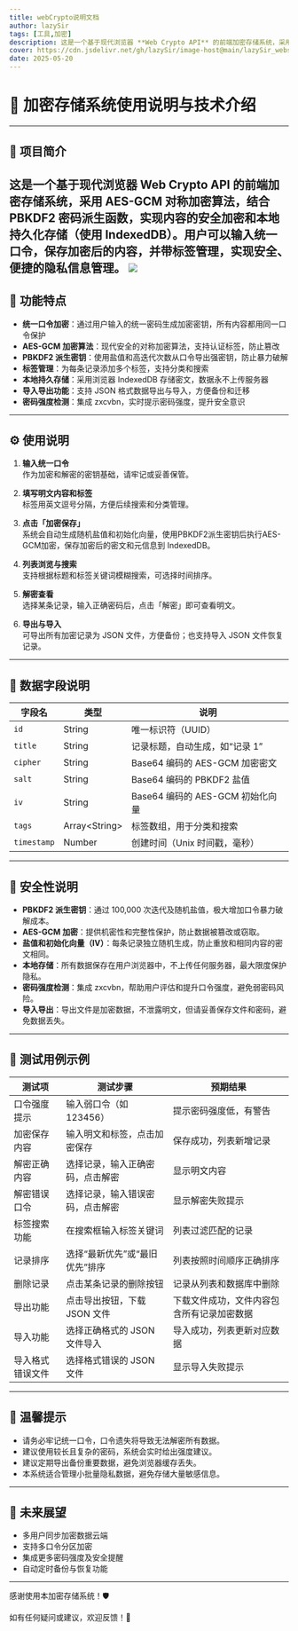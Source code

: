 ```yaml
---
title: webCrypto说明文档
author: lazySir
tags: [工具,加密]
description: 这是一个基于现代浏览器 **Web Crypto API** 的前端加密存储系统，采用 **AES-GCM** 对称加密算法，结合 **PBKDF2** 密码派生函数，实现内容的安全加密和本地持久化存储（使用 IndexedDB）。用户可以输入统一口令，保存加密后的内容，并带标签管理，实现安全、便捷的隐私信息管理。
cover: https://cdn.jsdelivr.net/gh/lazySir/image-host@main/lazySir_website/tools/webCrypto.png
date: 2025-05-20
---
```


# 🔐 加密存储系统使用说明与技术介绍


---

## 🌟 项目简介

这是一个基于现代浏览器 **Web Crypto API** 的前端加密存储系统，采用 **AES-GCM** 对称加密算法，结合 **PBKDF2** 密码派生函数，实现内容的安全加密和本地持久化存储（使用 IndexedDB）。用户可以输入统一口令，保存加密后的内容，并带标签管理，实现安全、便捷的隐私信息管理。
<img src='https://cdn.jsdelivr.net/gh/lazySir/image-host@main/lazySir_website/tools/webCrypto.png'>
---

## 🚀 功能特点

- **统一口令加密**：通过用户输入的统一密码生成加密密钥，所有内容都用同一口令保护
- **AES-GCM 加密算法**：现代安全的对称加密算法，支持认证标签，防止篡改
- **PBKDF2 派生密钥**：使用盐值和高迭代次数从口令导出强密钥，防止暴力破解
- **标签管理**：为每条记录添加多个标签，支持分类和搜索
- **本地持久存储**：采用浏览器 IndexedDB 存储密文，数据永不上传服务器
- **导入导出功能**：支持 JSON 格式数据导出与导入，方便备份和迁移
- **密码强度检测**：集成 zxcvbn，实时提示密码强度，提升安全意识

---

## ⚙️ 使用说明

1. **输入统一口令**  
   作为加密和解密的密钥基础，请牢记或妥善保管。

2. **填写明文内容和标签**  
   标签用英文逗号分隔，方便后续搜索和分类管理。

3. **点击「加密保存」**  
   系统会自动生成随机盐值和初始化向量，使用PBKDF2派生密钥后执行AES-GCM加密，保存加密后的密文和元信息到 IndexedDB。

4. **列表浏览与搜索**  
   支持根据标题和标签关键词模糊搜索，可选择时间排序。

5. **解密查看**  
   选择某条记录，输入正确密码后，点击「解密」即可查看明文。

6. **导出与导入**  
   可导出所有加密记录为 JSON 文件，方便备份；也支持导入 JSON 文件恢复记录。

---

## 📄 数据字段说明

| 字段名       | 类型       | 说明                                 |
| ------------ | ---------- | ------------------------------------ |
| `id`         | String     | 唯一标识符（UUID）                   |
| `title`      | String     | 记录标题，自动生成，如“记录 1”      |
| `cipher`     | String     | Base64 编码的 AES-GCM 加密密文       |
| `salt`       | String     | Base64 编码的 PBKDF2 盐值            |
| `iv`         | String     | Base64 编码的 AES-GCM 初始化向量      |
| `tags`       | Array\<String\> | 标签数组，用于分类和搜索           |
| `timestamp`  | Number     | 创建时间（Unix 时间戳，毫秒）         |

---

## 🔐 安全性说明

- **PBKDF2 派生密钥**：通过 100,000 次迭代及随机盐值，极大增加口令暴力破解成本。
- **AES-GCM 加密**：提供机密性和完整性保护，防止数据被篡改或窃取。
- **盐值和初始化向量（IV）**：每条记录独立随机生成，防止重放和相同内容的密文相同。
- **本地存储**：所有数据保存在用户浏览器中，不上传任何服务器，最大限度保护隐私。
- **密码强度检测**：集成 zxcvbn，帮助用户评估和提升口令强度，避免弱密码风险。
- **导入导出**：导出文件是加密数据，不泄露明文，但请妥善保存文件和密码，避免数据丢失。

---

## 🧪 测试用例示例

| 测试项                   | 测试步骤                                           | 预期结果                                   |
| ------------------------ | -------------------------------------------------- | ------------------------------------------ |
| 口令强度提示             | 输入弱口令（如123456）                             | 提示密码强度低，有警告                      |
| 加密保存内容             | 输入明文和标签，点击加密保存                       | 保存成功，列表新增记录                      |
| 解密正确内容             | 选择记录，输入正确密码，点击解密                   | 显示明文内容                               |
| 解密错误口令             | 选择记录，输入错误密码，点击解密                   | 显示解密失败提示                           |
| 标签搜索功能             | 在搜索框输入标签关键词                             | 列表过滤匹配的记录                         |
| 记录排序                 | 选择“最新优先”或“最旧优先”排序                     | 列表按照时间顺序正确排序                   |
| 删除记录                 | 点击某条记录的删除按钮                             | 记录从列表和数据库中删除                   |
| 导出功能                 | 点击导出按钮，下载 JSON 文件                        | 下载文件成功，文件内容包含所有记录加密数据 |
| 导入功能                 | 选择正确格式的 JSON 文件导入                        | 导入成功，列表更新对应数据                  |
| 导入格式错误文件         | 选择格式错误的 JSON 文件                            | 显示导入失败提示                            |

---

## 📌 温馨提示

- 请务必牢记统一口令，口令遗失将导致无法解密所有数据。
- 建议使用较长且复杂的密码，系统会实时给出强度建议。
- 建议定期导出备份重要数据，避免浏览器缓存丢失。
- 本系统适合管理小批量隐私数据，避免存储大量敏感信息。

---

## 🤝 未来展望

- 多用户同步加密数据云端
- 支持多口令分区加密
- 集成更多密码强度及安全提醒
- 自动定时备份与恢复功能

---

感谢使用本加密存储系统！🛡️

如有任何疑问或建议，欢迎反馈！💬
